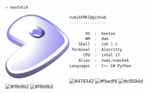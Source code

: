 ```zsh
> neofetch
```

<img align="left" src="https://raw.githubusercontent.com/numikFRKI/numikFRKI/main/assets/No.png" alt="logo.png" width="200" /> 

```csharp
numikFRKI@github
----------------

       OS  :  Gentoo
       WM  :  dwm
    Shell  :  zsh 5.8
 Terminal  :  Alacritty
      CPU  :  intel i7
    Alias  :  numi/numikek
Languages  :  C++ C# Python
```

<p align="left">
  &nbsp; &nbsp; &nbsp; &nbsp; &nbsp;&nbsp; &nbsp; &nbsp; &nbsp; &nbsp;&nbsp; &nbsp; &nbsp; &nbsp; &nbsp; &nbsp; &nbsp; &nbsp; &nbsp; &nbsp; &nbsp;&nbsp; &nbsp; &nbsp; &nbsp; &nbsp;&nbsp; &nbsp; &nbsp; &nbsp; &nbsp;
  <img alt="#474342" src="https://via.placeholder.com/15/ADBAC7/000000?text=+" width="25" height="20" />
  <img alt="#fbedf6" src="https://via.placeholder.com/15/6CB6FF/000000?text=+" width="25" height="20" />
  <img alt="#c9594d" src="https://via.placeholder.com/15/F47067/000000?text=+" width="25" height="20" />
  <img alt="#f8b9b2" src="https://via.placeholder.com/15/DCBDFB/000000?text=+" width="25" height="20" />
  <img alt="#f8b9b2" src="https://via.placeholder.com/15/57ab5a/000000?text=+" width="25" height="20" />
</p>
